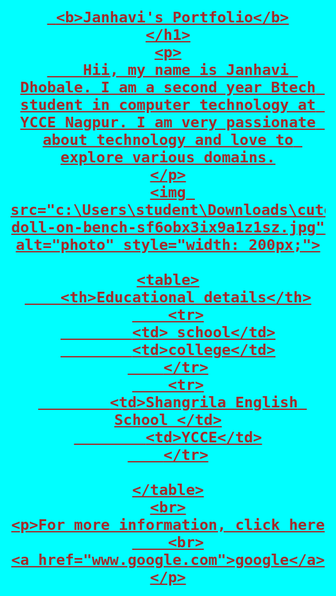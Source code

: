  <!DOCTYPE html>
<html lang="en" style="background-color: aqua;">
<head>
    <meta charset="UTF-8">
    <meta name="viewport" content="width=device-width, initial-scale=1.0">
    <title>Janhavi.practical 1</title>
    <link rel="stylesheet" href="style.css">
</head>
<body>
    <style>
        h1{
            color: brown;
            text-align: center;
            text-decoration: underline;
        }
    </style>
    <h1>
        
     <b>Janhavi's Portfolio</b>
    </h1>
    <p>
        Hii, my name is Janhavi Dhobale. I am a second year Btech student in computer technology at YCCE Nagpur. I am very passionate about technology and love to explore various domains.
    </p>
    <img src="c:\Users\student\Downloads\cute-doll-on-bench-sf6obx3ix9a1z1sz.jpg" alt="photo" style="width: 200px;">
    
    <table>
        <th>Educational details</th>
        <tr>
            <td> school</td>
            <td>college</td>
        </tr>
        <tr>
            <td>Shangrila English School </td>
            <td>YCCE</td>
        </tr>

    </table>
    <br>
    <p>For more information, click here
        <br>
    <a href="www.google.com">google</a>
    </p>
</body>
</html>
